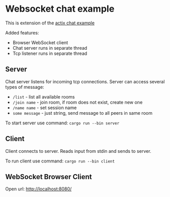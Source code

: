 # Websocket chat example

This is extension of the
[actix chat example](https://github.com/actix/actix/tree/master/examples/chat)

Added features:

* Browser WebSocket client
* Chat server runs in separate thread
* Tcp listener runs in separate thread

## Server

Chat server listens for incoming tcp connections. Server can access several types of message:

* `/list` - list all available rooms
* `/join name` - join room, if room does not exist, create new one
* `/name name` - set session name
* `some message` - just string, send message to all peers in same room

To start server use command: `cargo run --bin server`

## Client

Client connects to server. Reads input from stdin and sends to server.

To run client use command: `cargo run --bin client`

## WebSocket Browser Client

Open url: [http://localhost:8080/](http://localhost:8080/)
